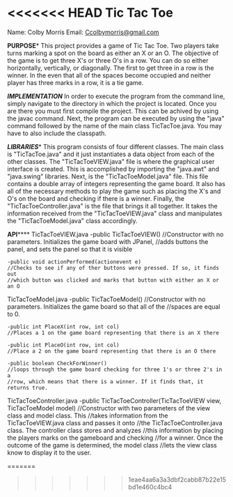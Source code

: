 <<<<<<< HEAD
Tic Tac Toe
===========
Name:       Colby Morris
Email:      Ccolbymorris@gmail.com

********************PURPOSE*********************
This project provides a game of Tic Tac Toe. Two players take turns marking a 
spot on the board as either an X or an O. The objective of the game is to get
three X's or three O's in a row. You can do so either horizontally, vertically,
or diagonally. The first to get three in a row is the winner. In the even that
all of the spaces become occupied and neither player has three marks in a row,
it is a tie game.

*****************IMPLEMENTATION*****************
In order to execute the program from the command line, simply navigate to the
directory in which the project is located. Once you are there you must first 
compile the project. This can be achived by using the javac command. Next, the
program can be executed by using the "java" command followed by the name of the
main class TicTacToe.java. You may have to also include the classpath.

*******************LIBRARIES********************
This program consists of four different classes. The main class is 
"TicTacToe.java" and it just instantiates a data object from each of the other
classes. The "TicTacToeVIEW.java" file is where the graphical user interface is
created. This is accomplished by importing the "java.awt" and "java.swing"
libraries. Next, is the "TicTacToeModel.java" file. This file contains a double
array of integers representing the game board. It also has all of the necessary
methods to play the game such as placing the X's and O's on the board and checking
if there is a winner. Finally, the "TicTacToeController.java" is the file that
brings it all together. It takes the information received from the "TicTacToeVIEW.java"
class and manipulates the "TicTacToeModel.java" class accordingly. 

********************API************************
TicTacToeVIEW.java
    -public TicTacToeVIEW()
    //Constructor with no parameters. Initializes the game board with JPanel,
    //adds buttons the panel, and sets the panel so that it is visible
    
    -public void actionPerformed(actionevent e)
    //Checks to see if any of ther buttons were pressed. If so, it finds out
    //which button was clicked and marks that button with either an X or an O
    
TicTacToeModel.java
    -public TicTacToeModel()
    //Constructor with no parameters. Initializes the game board so that all of the
    //spaces are equal to 0.
    
    -public int PlaceX(int row, int col)
    //Places a 1 on the game board representing that there is an X there
    
    -public int PlaceO(int row, int col)
    //Place a 2 on the game board representing that there is an O there
    
    -public boolean CheckForWinner()
    //loops through the game board checking for three 1's or three 2's in a
    //row, which means that there is a winner. If it finds that, it returns true.
    
TicTacToeController.java
    -public TicTacToeController(TicTacToeVIEW view, TicTacToeModel model)
    //Constructor with two parameters of the view class and model class. This
    //takes information from the TicTacToeVIEW.java class and passes it onto
    //the TicTacToeController.java class. The controller class stores and analyzes 
    //this information by placing the players marks on the gameboard and checking
    //for a winner. Once the outcome of the game is determined, the model class
    //lets the view class know to display it to the user.

=======
>>>>>>> 1eae4aa6a3a3dbf2cabb87b22e15bd1e460c4bc4
